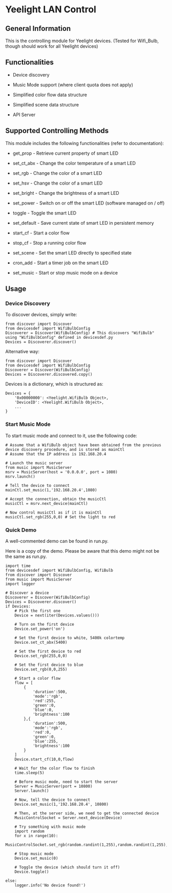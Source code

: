 # Yeelight LAN Control

## General Information

This is the controlling module for Yeelight devices. (Tested for Wifi_Bulb, though should work for all Yeelight devices)

## Functionalities

- Device discovery

- Music Mode support (where client quota does not apply)

- Simplified color flow data structure

- Simplified scene data structure

- API Server

## Supported Controlling Methods

This module includes the following functionalities (refer to documentation):

- get_prop - Retrieve current property of smart LED

- set_ct_abx - Change the color temperature of a smart LED

- set_rgb - Change the color of a smart LED

- set_hsv - Change the color of a smart LED

- set_bright - Change the brightness of a smart LED

- set_power - Switch on or off the smart LED (software managed on / off)

- toggle - Toggle the smart LED

- set_default - Save current state of smart LED in persistent memory

- start_cf - Start a color flow

- stop_cf - Stop a running color flow

- set_scene - Set the smart LED directly to specified state

- cron_add - Start a timer job on the smart LED

- set_music - Start or stop music mode on a device

## Usage

### Device Discovery

To discover devices, simply write:

    from discover import Discover
    from devicesdef import WifiBulbConfig
    Discoverer = Discover(WifiBulbConfig) # This discovers "WifiBulb" using "WifiBulbConfig" defined in devicesdef.py
    Devices = Discoverer.discover()

Alternative way:

    from discover import Discover
    from devicesdef import WifiBulbConfig
    Discoverer = Discover(WifiBulbConfig)
    Devices = Discoverer.discovered.copy()

Devices is a dictionary, which is structured as:

    Devices = {
        '0x00000000': <Yeelight.WifiBulb Object>,
        'DeviceID': <Yeelight.WifiBulb Object>,
        ...
    }

### Start Music Mode

To start music mode and connect to it, use the following code:

    # Assume that a WifiBulb object have been obtained from the previous device discovery procedure, and is stored as mainCtl
    # Assume that the IP address is 192.168.20.4

    # Launch the music server
    from music import MusicServer
    msrv = MusicServer(host = '0.0.0.0', port = 1080)
    msrv.launch()

    # Tell the device to connect
    mainCtl.set_music(1,'192.168.20.4',1080)

    # Accept the connection, obtain the musicCtl
    musicCtl = msrv.next_device(mainCtl)

    # Now control musicCtl as if it is mainCtl
    musicCtl.set_rgb(255,0,0) # Set the light to red

### Quick Demo

A well-commented demo can be found in run.py.

Here is a copy of the demo. Please be aware that this demo might not be the same as run.py.

    import time
    from devicesdef import WifiBulbConfig, WifiBulb
    from discover import Discover
    from music import MusicServer
    import logger

    # Discover a device
    Discoverer = Discover(WifiBulbConfig)
    Devices = Discoverer.discover()
    if Devices:
        # Pick the first one
        Device = next(iter(Devices.values())) 
        
        # Turn on the first device
        Device.set_power('on')

        # Set the first device to white, 5400k colortemp
        Device.set_ct_abx(5400)

        # Set the first device to red
        Device.set_rgb(255,0,0)

        # Set the first device to blue
        Device.set_rgb(0,0,255)

        # Start a color flow
        flow = [
            {
                'duration':500,
                'mode':'rgb',
                'red':255,
                'green':0,
                'blue':0,
                'brightness':100
            },{
                'duration':500,
                'mode':'rgb',
                'red':0,
                'green':0,
                'blue':255,
                'brightness':100
            }
        ]
        Device.start_cf(10,0,flow)

        # Wait for the color flow to finish
        time.sleep(5)

        # Before music mode, need to start the server
        Server = MusicServer(port = 10800)
        Server.launch()

        # Now, tell the device to connect
        Device.set_music(1,'192.168.20.4', 10800)

        # Then, at the server side, we need to get the connected device
        MusicControlSocket = Server.next_device(Device)

        # Try something with music mode
        import random
        for x in range(10):
            MusicControlSocket.set_rgb(random.randint(1,255),random.randint(1,255),random.randint(1,255))
        
        # Stop music mode
        Device.set_music(0)

        # Toggle the device (which should turn it off)
        Device.toggle()

    else:
        logger.info('No device found!')
